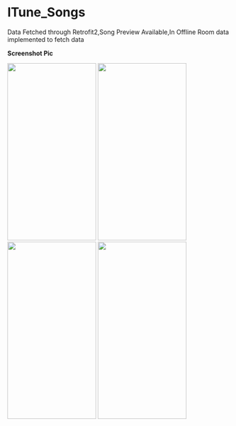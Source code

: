 # ITune_Songs
Data Fetched through Retrofit2,Song Preview Available,In Offline Room data implemented to fetch data

**Screenshot Pic**

<p float="left">
  <img src="https://user-images.githubusercontent.com/52675676/132728704-d6d8d1ae-cbc3-4b0b-94cf-f34da0e98b57.png" width="200" height="400" />
  <img src="https://user-images.githubusercontent.com/52675676/132728710-a7ff6a4d-44e3-4d49-856f-6b7d5f3bc84d.png" width="200" height="400" />
  <img src="https://user-images.githubusercontent.com/52675676/132900416-f2a8c191-237d-4ae3-8c18-11a7977b9ea2.png" width="200" height="400" />
  <img src="https://user-images.githubusercontent.com/52675676/132900607-faa1bf1c-3f08-443f-92ca-7cc26893064f.png" width="200" height="400" />
</p>
